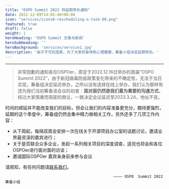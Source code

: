 ```yaml
---
title: "OSPO Summit 2022 将延期举办通知"
date: 2022-12-09T14:05:48+08:00
icon: "services/icons8-rescheduling-a-task-80.png"
featured: true
draft: false
weight: 1
heroHeading: 'OSPO Summit 文章与新闻'
heroSubHeading: ''
heroBackground: 'services/service1.jpg'
description: '由于不可抗因素，为了大家的身体和心理健康，筹备小组决定延期举办。'
---
```



-----

> 非常抱歉的通知各位OSPOer，原定于2022.12.16日举办的首届“OSPO Summit 2022”，由于新冠病毒防疫政策变化带来的不确定性，无法于当日实现，筹备组决定延迟举办，之所以没有选择在线上举办，我们认为那样有违为我们当初筹备该会议的初衷：**面对面仍然是我们最为重要的沟通方式**。经过大家慎重而周密的商议，一致决定会议延迟至2023.3.24，地址不变。

时间的顺延并不能改变我们的目标，但会让我们的内容准备更充分，期待更强烈，延期的这个季度中，筹备组仍然会集中精力做相关工作，另外还多了几项工作内容：

* 从下周起，每隔双周会安排一次在线关于开源项目办公室的话题讨论，邀请业界最资深的嘉宾进行；
* 关于是否联合众多企业，发起一系列相关项目的深度调查，适兕也将会和各位OSPOer进行面对面的访谈；
* 邀请国际OSPOer 嘉宾亲身前来参与会议

请周知，有任何问题请[联系我们](zh/about/)。 

                                                    ———— OSPO  Summit 2022 筹备小组